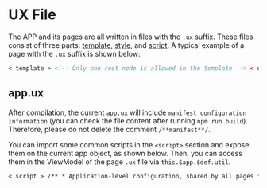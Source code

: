 <!-- 源地址: https://iot.mi.com/vela/quickapp/en/guide/framework/ux.html -->

# UX File

The APP and its pages are all written in files with the `.ux` suffix. These files consist of three parts: [template](</vela/quickapp/en/guide/framework/template/>), [style](</vela/quickapp/en/guide/framework/style/>), and [script](</vela/quickapp/en/guide/framework/script/>). A typical example of a page with the `.ux` suffix is shown below:
```html
< template > <!-- Only one root node is allowed in the template --> < div class = " page " > < text class = " title " > Welcome to {{title}} </ text > <!-- Click to navigate to the details page --> < input class = " btn " type = " button " value = " Navigate to Details Page " onclick = " routeDetail " > </ div > </ template > < style > .page { flex-direction : column ; justify-content : center ; align-items : center ; } .title { font-size : 30px ; text-align : center ; } .btn { width : 400px ; height : 60px ; margin-top : 75px ; border-radius : 43px ; background-color : #09ba07 ; font-size : 30px ; color : #ffffff ; } </ style > < script > import router from '@system.router' export default { // The data model for page-level components, affecting the override mechanism of incoming data: attributes defined within private are not allowed to be overridden private : { title : 'Example Page' } , routeDetail () { // Navigate to a page within the app. For more details on router usage, refer to: Documentation -> API -> Page Routing router.push ({ uri : '/DemoDetail' }) } } </ script >
```

## app.ux

After compilation, the current `app.ux` will include `manifest configuration information` (you can check the file content after running `npm run build`). Therefore, please do not delete the comment `/**manifest**/`.

You can import some common scripts in the `<script>` section and expose them on the current app object, as shown below. Then, you can access them in the ViewModel of the page `.ux` file via `this.$app.$def.util`.
```html
< script > /** * Application-level configuration, shared by all pages */ import util from './util' export default { showMenu : util.showMenu , createShortcut : util.createShortcut , util } </ script >
```

